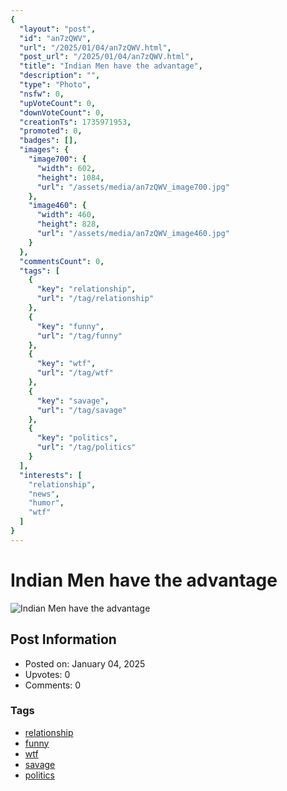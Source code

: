 ```yaml
---
{
  "layout": "post",
  "id": "an7zQWV",
  "url": "/2025/01/04/an7zQWV.html",
  "post_url": "/2025/01/04/an7zQWV.html",
  "title": "Indian Men have the advantage",
  "description": "",
  "type": "Photo",
  "nsfw": 0,
  "upVoteCount": 0,
  "downVoteCount": 0,
  "creationTs": 1735971953,
  "promoted": 0,
  "badges": [],
  "images": {
    "image700": {
      "width": 602,
      "height": 1084,
      "url": "/assets/media/an7zQWV_image700.jpg"
    },
    "image460": {
      "width": 460,
      "height": 828,
      "url": "/assets/media/an7zQWV_image460.jpg"
    }
  },
  "commentsCount": 0,
  "tags": [
    {
      "key": "relationship",
      "url": "/tag/relationship"
    },
    {
      "key": "funny",
      "url": "/tag/funny"
    },
    {
      "key": "wtf",
      "url": "/tag/wtf"
    },
    {
      "key": "savage",
      "url": "/tag/savage"
    },
    {
      "key": "politics",
      "url": "/tag/politics"
    }
  ],
  "interests": [
    "relationship",
    "news",
    "humor",
    "wtf"
  ]
}
---
```


# Indian Men have the advantage

![Indian Men have the advantage](/assets/media/an7zQWV_image700.jpg)

## Post Information

- Posted on: January 04, 2025
- Upvotes: 0
- Comments: 0

### Tags

- [relationship](/tag/relationship)
- [funny](/tag/funny)
- [wtf](/tag/wtf)
- [savage](/tag/savage)
- [politics](/tag/politics)
